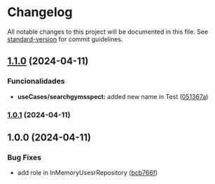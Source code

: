 # Changelog

All notable changes to this project will be documented in this file. See [standard-version](https://github.com/conventional-changelog/standard-version) for commit guidelines.

## [1.1.0](https://github.com/alexsandroferreira/api-solid/compare/v1.0.1...v1.1.0) (2024-04-11)


### Funcionalidades

* **useCases/searchgymsspect:** added new name in Test ([051367a](https://github.com/alexsandroferreira/api-solid/commit/051367aa7ab997a3949f6a42dad09a1ace8eca5d))

### [1.0.1](https://github.com/alexsandroferreira/api-solid/compare/v1.0.0...v1.0.1) (2024-04-11)

## 1.0.0 (2024-04-11)


### Bug Fixes

* add role in InMemoryUsesrRepository ([bcb766f](https://github.com/alexsandroferreira/api-solid/commit/bcb766ffa6a035a549481662dade166daddaa35b))
